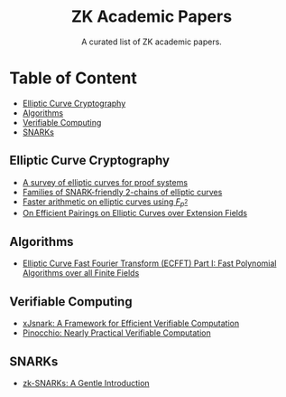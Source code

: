<div align="center">
  <h1 align="center">ZK Academic Papers</h1>
  <p align="center">A curated list of ZK academic papers.</p>
</div>

Table of Content
=================

* [Elliptic Curve Cryptography](#elliptic-curve-cryptography)
* [Algorithms](#algorithms)
* [Verifiable Computing](#verifiable-computing)
* [SNARKs](#snarks)

## Elliptic Curve Cryptography

- [A survey of elliptic curves for proof systems](https://eprint.iacr.org/2022/586.pdf)
- [Families of SNARK-friendly 2-chains of elliptic curves](https://eprint.iacr.org/2021/1359.pdf)
- [Faster arithmetic on elliptic curves using $F_{p^2}$](https://eprint.iacr.org/2015/1114.pdf)
- [On Efficient Pairings on Elliptic Curves over Extension Fields](https://eprint.iacr.org/2012/247.pdf)

## Algorithms

- [Elliptic Curve Fast Fourier Transform (ECFFT) Part I: Fast Polynomial Algorithms over all Finite Fields](https://arxiv.org/pdf/2107.08473.pdf)

## Verifiable Computing

- [xJsnark: A Framework for Efficient Verifiable Computation](https://akosba.github.io/papers/xjsnark.pdf)
- [Pinocchio: Nearly Practical Verifiable Computation](https://eprint.iacr.org/2013/279.pdf)

## SNARKs

- [zk-SNARKs: A Gentle Introduction](https://www.di.ens.fr/~nitulesc/files/Survey-SNARKs.pdf)
